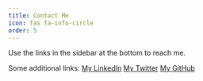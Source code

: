 ```yaml
---
title: Contact Me
icon: fas fa-info-circle
order: 5
---
```


Use the links in the sidebar at the bottom to reach me.

Some additional links:
[My LinkedIn](https://www.linkedin.com/in/chrismgeiger)
[My Twitter](https://twitter.com/chrisgeiger)
[My GitHub](https://github.com/idealerror)
